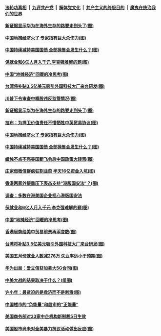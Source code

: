

####  [法轮功真相](../../../../basic/blob/master/README.md?t=06051701) &nbsp;|&nbsp; [九评共产党](../../../../9ping.md/blob/master/README.md?t=06051701) &nbsp;|&nbsp; [解体党文化](../../../../jtdwh.md/blob/master/README.md?t=06051701)  &nbsp;|&nbsp; [共产主义的终极目的](../../../../gczydzjmd.md/blob/master/README.md?t=06051701) &nbsp;|&nbsp; [魔鬼在统治我们的世界](../../../../mgztzwmdsj.md/blob/master/README.md?t=06051701) 

#### [新证据显示华为在海外生存的路要走到头了(图)](../pages/p5/935504.md?t=06051701) 

#### [中国地摊经济火了 专家指有巨大杀伤力(图)](../pages/p5/935514.md?t=06051701) 

#### [中国持续减持美国国债 全部抛售会发生什么？(图)](../pages/p5/935517.md?t=06051701) 

#### [保就业和6亿人月入千元 李克强难解的题(图)](../pages/p5/935496.md?t=06051701) 

#### [中国“地摊经济”回暖的冷思考(图)](../pages/p5/935421.md?t=06051701) 

#### [台湾将补贴3.5亿美元吸引外国科技大厂来台研发(图)](../pages/p5/935479.md?t=06051701) 

#### [川普下令审查中概股违反监管情况(图)](../pages/p5/935567.md?t=06051701) 

#### [新证据显示华为在海外生存的路要走到头了(图)](../pages/p5/935504.md?t=06051701) 

#### [拉布：为捍卫价值责任不惜牺牲中英贸易协议(图)](../pages/p5/935546.md?t=06051701) 

#### [中国地摊经济火了 专家指有巨大杀伤力(图)](../pages/p5/935514.md?t=06051701) 

#### [中国持续减持美国国债 全部抛售会发生什么？(图)](../pages/p5/935517.md?t=06051701) 

#### [蜡烛不点不亮美国断飞令后中国政策大转弯(图)](../pages/p5/935544.md?t=06051701) 

#### [庄家借微信群疯狂割韭菜 半天16亿资金入坑(图)](../pages/p5/935542.md?t=06051701) 

#### [香港两家外银重压下表态支持“港版国安法”？(图)](../pages/p5/935537.md?t=06051701) 

#### [调查：多数在港美国企业担心港版国安法](../pages/p5/935515.md?t=06051701) 

#### [保就业和6亿人月入千元 李克强难解的题(图)](../pages/p5/935496.md?t=06051701) 

#### [中国“地摊经济”回暖的冷思考(图)](../pages/p5/935421.md?t=06051701) 

#### [香港局势给美中贸易前景再添变数(图)](../pages/p5/935480.md?t=06051701) 

#### [台湾将补贴3.5亿美元吸引外国科技大厂来台研发(图)](../pages/p5/935479.md?t=06051701) 

#### [美国五月份就业人数减276万 失业率远小于预期(图)](../pages/p5/935428.md?t=06051701) 

#### [华为出局：爱立信获加拿大5G合同(图)](../pages/p5/935433.md?t=06051701) 

#### [中美大战的结果取决于什么？(组图)](../pages/p5/935429.md?t=06051701) 

#### [许小年：最紧迫的是救济而不是刺激(图)](../pages/p5/935427.md?t=06051701) 

#### [中国楼市的“负能量”和股市的“正能量”](../pages/p5/935419.md?t=06051701) 

#### [美国商务部对33家中企机构新制裁5日生效](../pages/p5/935410.md?t=06051701) 

#### [美国股市尚未对全美暴力抗议活动做出反应(图)](../pages/p5/935398.md?t=06051701) 

